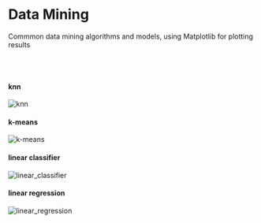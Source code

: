 # Data Mining

Commmon data mining algorithms and models, using Matplotlib for plotting results 

<br/><br/>

#### knn
![knn](https://user-images.githubusercontent.com/36400368/50566689-34211a80-0d45-11e9-879f-34ae7fd988fa.jpg)


#### k-means
![k-means](https://user-images.githubusercontent.com/36400368/50566690-34211a80-0d45-11e9-988a-812a8f119354.jpg)


#### linear classifier
![linear_classifier](https://user-images.githubusercontent.com/36400368/50566691-34211a80-0d45-11e9-90a1-e98b54d733b4.jpg)


#### linear regression
![linear_regression](https://user-images.githubusercontent.com/36400368/50566692-34b9b100-0d45-11e9-8960-43914b972edb.jpg)

